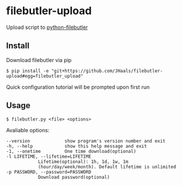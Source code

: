 filebutler-upload
==========

Upload script to [python-filebutler](http://github.com/jhaals/python-filebutler "python-filebutler")

Install
---
Download filebutler via pip

    $ pip install -e "git+https://github.com/JHaals/filebutler-upload#egg=filebutler_upload"

Quick configuration tutorial will be prompted upon first run

Usage
---
    $ filebutler.py <file> <options>

Avaliable options:

    --version             show program's version number and exit
    -h, --help            show this help message and exit
    -1, --onetime         One time download(optional)
    -l LIFETIME, --lifetime=LIFETIME
                Lifetime(optional): 1h, 1d, 1w, 1m
                (hour/day/week/month). Default lifetime is unlimited
    -p PASSWORD, --password=PASSWORD
                Download password(optional)
